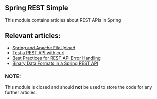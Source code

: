 ## Spring REST Simple

This module contains articles about REST APIs in Spring

## Relevant articles:

- [Spring and Apache FileUpload](https://www.surya.com/spring-apache-file-upload)
- [Test a REST API with curl](https://www.surya.com/curl-rest)
- [Best Practices for REST API Error Handling](https://www.surya.com/rest-api-error-handling-best-practices)
- [Binary Data Formats in a Spring REST API](https://www.surya.com/spring-rest-api-with-binary-data-formats)

### NOTE:

This module is closed and should **not** be used to store the code
for any further articles.